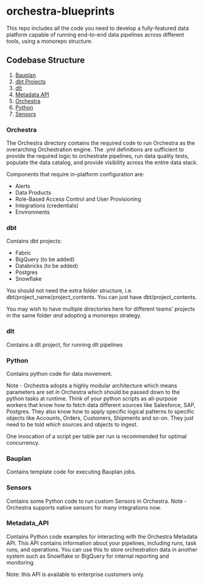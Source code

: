 # orchestra-blueprints

This repo includes all the code you need to develop a fully-featured data platform capable of running end-to-end data pipelines across different tools, using a monorepo structure.

## Codebase Structure

1. [Bauplan](#bauplan)
1. [dbt Projects](#dbt)
1. [dlt](#dlt)
1. [Metadata API](#metadata_api)
1. [Orchestra](#orchestra)
1. [Python](#python)
1. [Sensors](#sensors)

### Orchestra

The Orchestra directory contains the required code to run Orchestra as the overarching Orchestration engine. The .yml definitions are sufficient to provide the required logic to orchestrate pipelines, run data quality tests, populate the data catalog, and provide visibility across the entire data stack.

Components that require in-platform configuration are:

- Alerts
- Data Products
- Role-Based Access Control and User Provisioning
- Integrations (credentials)
- Environments

### dbt

Contains dbt projects:

- Fabric
- BigQuery (to be added)
- Databricks (to be added)
- Postgres
- Snowflake

You should not need the extra folder structure, i.e. dbt/project_name/project_contents. You can just have dbt/project_contents.

You may wish to have multiple directories here for different teams' projects in the same folder _and_ adopting a monorepo strategy.

### dlt

Contains a dlt project, for running dlt pipelines

### Python

Contains python code for data movement.

Note - Orchestra adopts a highly modular architecture which means parameters are set _in_ Orchestra which should be passed down to the python tasks at runtime. Think of your python scripts as all-purpose workers that know how to fetch data different sources like Salesforce, SAP, Postgres. They also know how to apply specific logical patterns to specific objects like Accounts, Orders, Customers, Shipments and so-on. They just need to be told _which_ sources and objects to ingest.

One invocation of a script per table per run is recommended for optimal concurrency.

### Bauplan

Contains template code for executing Bauplan jobs.

### Sensors

Contains some Python code to run custom Sensors in Orchestra. Note - Orchestra supports native sensors for many integrations now.

### Metadata_API

Contains Python code examples for interacting with the Orchestra Metadata API. This API contains information about your pipelines, including runs, task runs, and operations. You can use this to store orchestration data in another system such as Snowflake or BigQuery for internal reporting and monitoring.

Note: this API is available to enterprise customers only.
